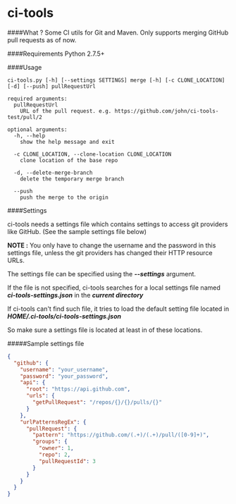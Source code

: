 # ci-tools

####What ?
Some CI utils for Git and Maven. Only supports merging GitHub pull requests as of now.

####Requirements
Python 2.7.5+

####Usage

```
ci-tools.py [-h] [--settings SETTINGS] merge [-h] [-c CLONE_LOCATION] [-d] [--push] pullRequestUrl

required arguments:
  pullRequestUrl
    URL of the pull request. e.g. https://github.com/john/ci-tools-test/pull/2

optional arguments:
  -h, --help
    show the help message and exit

  -c CLONE_LOCATION, --clone-location CLONE_LOCATION  
    clone location of the base repo

  -d, --delete-merge-branch
    delete the temporary merge branch

  --push
    push the merge to the origin

```

####Settings

ci-tools needs a settings file which contains settings to access git providers like GitHub. (See the sample settings file below)

**NOTE :** You only have to change the username and the password in this settings file, unless the git providers has changed their HTTP resource URLs.


The settings file can be specified using the **_--settings_** argument.

If the file is not specified, ci-tools searches for a local settings file named **_ci-tools-settings.json_** in the **_current directory_**

If ci-tools can't find such file, it tries to load the default setting file located in **_HOME/.ci-tools/ci-tools-settings.json_**

So make sure a settings file is located at least in of these locations.

#####Sample settings file

```json
{
  "github": {
    "username": "your_username",
    "password": "your_password",
    "api": {
      "root": "https://api.github.com",
      "urls": {
        "getPullRequest": "/repos/{}/{}/pulls/{}"
      }
    },
    "urlPatternsRegEx": {
      "pullRequest": {
        "pattern": "https://github.com/(.+)/(.+)/pull/([0-9]+)",
        "groups": {
          "owner": 1,
          "repo": 2,
          "pullRequestId": 3
        }
      }
    }
  }
}
```
